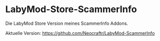# LabyMod\-Store\-ScammerInfo

Die LabyMod Store Version meines ScammerInfo Addons.

Aktuelle Version: https://github.com/Neocraftr/LabyMod-ScammerInfo